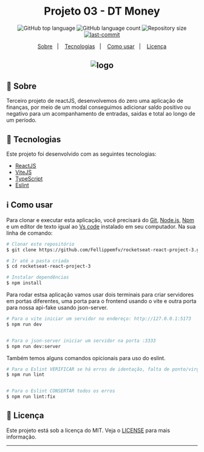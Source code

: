 <h1 align="center"> Projeto 03 - DT Money</h1>

<p align="center">
  <img alt="GitHub top language" src="https://img.shields.io/github/languages/top/Fellippemfv/rocketseat-react-project-3">

  <img alt="GitHub language count" src="https://img.shields.io/github/languages/count/Fellippemfv/rocketseat-react-project-3?color=red">

  <img alt="Repository size" src="https://img.shields.io/github/repo-size/Fellippemfv/rocketseat-react-project-3?color=yellow">
  
  <a href="https://github.com/Fellippemfv/rocketseat-react-project-3/commits/master">
  	<img alt="last-commit" src="https://img.shields.io/github/last-commit/Fellippemfv/rocketseat-react-project-3">
  </a>
</p>

<p align="center">
  <a href="#round_pushpin-sobre">Sobre</a>&nbsp;&nbsp;&nbsp;|&nbsp;&nbsp;&nbsp;
  <a href="#rocket-tecnologias">Tecnologias</a>&nbsp;&nbsp;&nbsp;|&nbsp;&nbsp;&nbsp;
  <a href="#information_source-como-usar">Como usar</a>&nbsp;&nbsp;&nbsp;|&nbsp;&nbsp;&nbsp;
  <a href="#memo-licença">Licença</a>
</p>

<h2 align="center">
  <img alt="logo" title="logo" src="https://user-images.githubusercontent.com/67835741/197372851-18fd8b8b-33af-48f1-97bc-6b3a1e2b2f78.png" />
</h2>

## :round_pushpin: Sobre

 Terceiro projeto de reactJS, desenvolvemos do zero uma aplicação de finanças, por meio de um modal conseguimos adicionar saldo positivo ou negativo para um acompanhamento de entradas, saidas e total ao longo de um período.

## :rocket: Tecnologias

Este projeto foi desenvolvido com as seguintes tecnologias:

-  [ReactJS](https://pt-br.reactjs.org)
-  [ViteJS](https://vitejs.dev)
-  [TypeScript](https://www.typescriptlang.org)
-  [Eslint](https://eslint.org)

## :information_source: Como usar

Para clonar e executar esta aplicação, você precisará do [Git](https://git-scm.com), [Node.js](https://nodejs.org/en/), [Npm](https://www.npmjs.com/) e um editor de texto igual ao [Vs code](https://code.visualstudio.com/) instalado em seu computador. Na sua linha de comando:

```bash
# Clonar este repositório
$ git clone https://github.com/Fellippemfv/rocketseat-react-project-3.git

# Ir até a pasta criada
$ cd rocketseat-react-project-3

# Instalar dependências
$ npm install
```
Para rodar estsa aplicação vamos usar dois terminais para criar servidores em portas diferentes, uma porta para o frontend usando o vite e outra porta para nossa api-fake usando json-server.

```bash
# Para o vite iniciar um servidor no endereço: http://127.0.0.1:5173
$ npm run dev


# Para o json-server iniciar um servidor na porta :3333
$ npm run dev:server
```

Também temos alguns comandos opicionais para uso do eslint.

```bash
# Para o Eslint VERIFICAR se há erros de identação, falta de ponto/virgula ou erro de importação
$ npm run lint


# Para o Eslint CONSERTAR todos os erros
$ npm run lint:fix
```


## :memo: Licença
Este projeto está sob a licença do MIT. Veja o [LICENSE](https://github.com/Fellippemfv/rocketseat-react-project-3/blob/master/LICENSE.md) para mais informação.

---